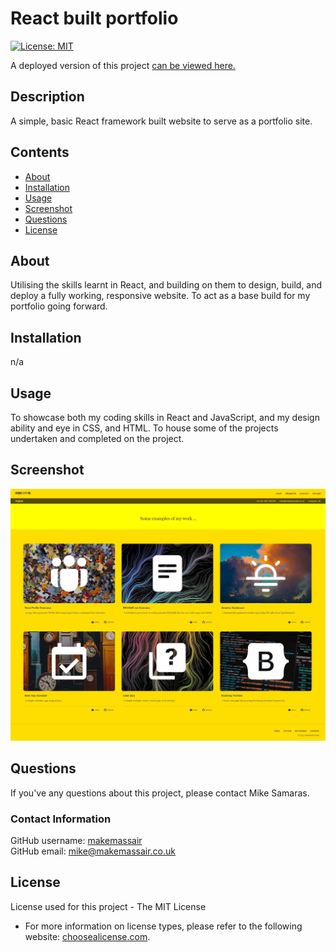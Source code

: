 
# React built portfolio

[![License: MIT](https://img.shields.io/badge/License-MIT-yellow.svg?style=for-the-badge&logo=appveyor)](https://opensource.org/licenses/MIT)

A deployed version of this project [can be viewed here.](https://makemassair.github.io/react-portfolio/)

## Description
A simple, basic React framework built website to serve as a portfolio site.

## Contents
- [About](#about)
- [Installation](#installation)
- [Usage](#usage)
- [Screenshot](#screenshot)
- [Questions](#questions)
- [License](#license)

## About
Utilising the skills learnt in React, and building on them to design, build, and deploy a fully working, responsive website. To act as a base build for my portfolio going forward.

## Installation
n/a

## Usage
To showcase both my coding skills in React and JavaScript, and my design ability and eye in CSS, and HTML. To house some of the projects undertaken and completed on the project.

## Screenshot

![image](/screenshot.jpg)

## Questions

If you've any questions about this project, please contact Mike Samaras.

### Contact Information

GitHub username: [makemassair](https://github.com/makemassair)<br>
GitHub email: <mike@makemassair.co.uk>

## License
License used for this project - The MIT License
* For more information on license types, please refer to the following website: [choosealicense.com](https://choosealicense.com/).

